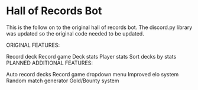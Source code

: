 # Hall of Records Bot

This is the follow on to the original hall of records bot. The discord.py library was updated so the original code needed to be updated.

ORIGINAL FEATURES:

Record deck
Record game
Deck stats
Player stats
Sort decks by stats
PLANNED ADDITIONAL FEATURES:

Auto record decks
Record game dropdown menu
Improved elo system
Random match generator
Gold/Bounty system
